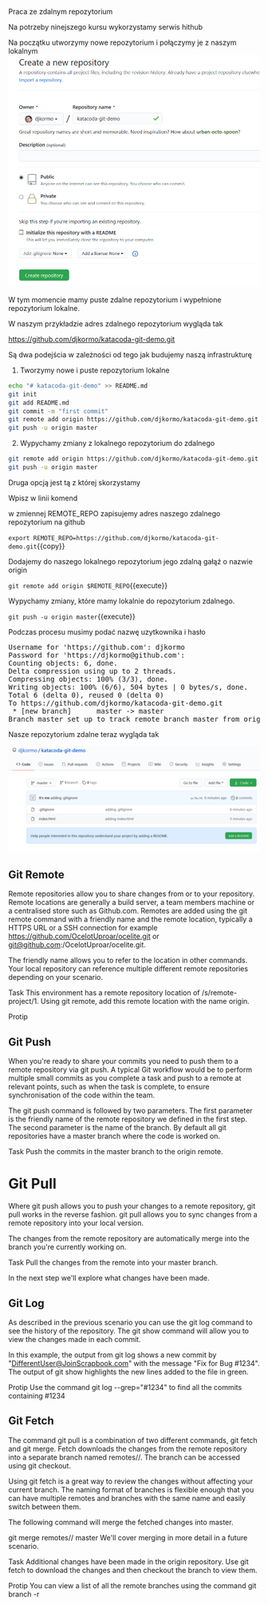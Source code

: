 Praca ze zdalnym repozytorium


Na potrzeby ninejszego kursu wykorzystamy serwis hithub

Na początku utworzymy nowe repozytorium i połączymy je  z naszym lokalnym
![](./assets/github-create-repo.png)


W tym momencie mamy puste zdalne repozytorium i wypełnione repozytorium lokalne.

W naszym przykładzie adres zdalnego repozytorium wygląda tak

https://github.com/djkormo/katacoda-git-demo.git


Są dwa podejścia w zależności od tego jak budujemy naszą infrastrukturę

1) Tworzymy nowe i puste repozytorium lokalne
```bash
echo "# katacoda-git-demo" >> README.md
git init
git add README.md
git commit -m "first commit"
git remote add origin https://github.com/djkormo/katacoda-git-demo.git
git push -u origin master
```                

2) Wypychamy zmiany z lokalnego repozytorium do zdalnego 
```bash
git remote add origin https://github.com/djkormo/katacoda-git-demo.git
git push -u origin master
```

Druga opcją jest tą z której skorzystamy

Wpisz w linii komend

w zmiennej REMOTE_REPO zapisujemy  adres naszego zdalnego repozytorium na github

`export REMOTE_REPO=https://github.com/djkormo/katacoda-git-demo.git`{{copy}}

Dodajemy do naszego lokalnego repozytorium jego zdalną gałąź o nazwie origin

`git remote add origin $REMOTE_REPO`{{execute}}

Wypychamy zmiany, które mamy lokalnie do repozytorium zdalnego.

`git push -u origin master`{{execute}}

Podczas procesu musimy podać nazwę uzytkownika i hasło

<pre>
Username for 'https://github.com': djkormo
Password for 'https://djkormo@github.com':
Counting objects: 6, done.
Delta compression using up to 2 threads.
Compressing objects: 100% (3/3), done.
Writing objects: 100% (6/6), 504 bytes | 0 bytes/s, done.
Total 6 (delta 0), reused 0 (delta 0)
To https://github.com/djkormo/katacoda-git-demo.git
 * [new branch]      master -> master
Branch master set up to track remote branch master from origin.
</pre>


Nasze repozytorium zdalne teraz wygląda tak

![](./assets/github-init-repo.png)


## Git Remote

Remote repositories allow you to share changes from or to your repository. Remote locations are generally a build server, a team members machine or a centralised store such as Github.com. Remotes are added using the git remote command with a friendly name and the remote location, typically a HTTPS URL or a SSH connection for example https://github.com/OcelotUproar/ocelite.git or git@github.com:/OcelotUproar/ocelite.git.

The friendly name allows you to refer to the location in other commands. Your local repository can reference multiple different remote repositories depending on your scenario.

Task
This environment has a remote repository location of /s/remote-project/1. Using git remote, add this remote location with the name origin.

Protip

## Git Push
When you're ready to share your commits you need to push them to a remote repository via git push. A typical Git workflow would be to perform multiple small commits as you complete a task and push to a remote at relevant points, such as when the task is complete, to ensure synchronisation of the code within the team.

The git push command is followed by two parameters. The first parameter is the friendly name of the remote repository we defined in the first step. The second parameter is the name of the branch. By default all git repositories have a master branch where the code is worked on.

Task
Push the commits in the master branch to the origin remote.




# Git Pull
Where git push allows you to push your changes to a remote repository, git pull works in the reverse fashion. git pull allows you to sync changes from a remote repository into your local version.

The changes from the remote repository are automatically merge into the branch you're currently working on.

Task
Pull the changes from the remote into your master branch.

In the next step we'll explore what changes have been made.



## Git Log
As described in the previous scenario you can use the git log command to see the history of the repository. The git show command will allow you to view the changes made in each commit.

In this example, the output from git log shows a new commit by "DifferentUser@JoinScrapbook.com" with the message "Fix for Bug #1234". The output of git show highlights the new lines added to the file in green.

Protip
Use the command git log --grep="#1234" to find all the commits containing #1234

## Git Fetch

The command git pull is a combination of two different commands, git fetch and git merge. Fetch downloads the changes from the remote repository into a separate branch named remotes/<remote-name>/<remote-branch-name>. The branch can be accessed using git checkout.

Using git fetch is a great way to review the changes without affecting your current branch. The naming format of branches is flexible enough that you can have multiple remotes and branches with the same name and easily switch between them.

The following command will merge the fetched changes into master.

git merge remotes/<remote-name>/<remote-branch-name> master
We'll cover merging in more detail in a future scenario.

Task
Additional changes have been made in the origin repository. Use git fetch to download the changes and then checkout the branch to view them.

Protip
You can view a list of all the remote branches using the command git branch -r

